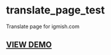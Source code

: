 # translate_page_test
Translate page for igmish.com

<h2><a href="https://logolevel.github.io/translate_page_test/dist/">VIEW DEMO</a></h2>
